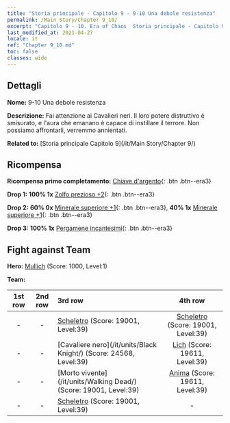 ```yaml
---
title: "Storia principale - Capitolo 9 - 9-10 Una debole resistenza"
permalink: /Main Story/Chapter 9_10/
excerpt: "Capitolo 9 - 10. Era of Chaos  Storia principale - Capitolo 9_10. 9-10 Una debole resistenza"
last_modified_at: 2021-04-27
locale: it
ref: "Chapter 9_10.md"
toc: false
classes: wide
---
```


## Dettagli

 **Nome:** 9-10 Una debole resistenza

 **Descrizione:** Fai attenzione ai Cavalieri neri. Il loro potere distruttivo è smisurato, e l'aura che emanano è capace di instillare il terrore. Non possiamo affrontarli, verremmo annientati.

 **Related to:** [Storia principale Capitolo 9](/it/Main Story/Chapter 9/)

## Ricompensa

 **Ricompensa primo completamento:** [Chiave d'argento](/ItemsIT/con_693/){: .btn .btn--era3}

 **Drop 1:** **100% 1x** [Zolfo prezioso +2](/ItemsIT/mat_29/){: .btn .btn--era3}

 **Drop 2:** **60% 0x** [Minerale superiore +1](/ItemsIT/mat_19/){: .btn .btn--era3}, **40% 1x** [Minerale superiore +1](/ItemsIT/mat_19/){: .btn .btn--era3}

 **Drop 3:** **100% 1x** [Pergamene incantesimi](/ItemsIT/con_694/){: .btn .btn--era3}


## Fight against Team
 **Hero:** [Mullich](/it/heroes/Mullich/) (Score: 1000, Level:1)

 **Team:**


  | 1st row | 2nd row | 3rd row | 4th row |
  |:----:|:----:|:----|:----:|
  | - | - | [Scheletro](/it/units/Skeleton/) (Score: 19001, Level:39)  | [Scheletro](/it/units/Skeleton/) (Score: 19001, Level:39)  |
  | - | - | [Cavaliere nero](/it/units/Black Knight/) (Score: 24568, Level:39)  | [Lich](/it/units/Lich/) (Score: 19611, Level:39)  |
  | - | - | [Morto vivente](/it/units/Walking Dead/) (Score: 19001, Level:39)  | [Anima](/it/units/Wight/) (Score: 19611, Level:39)  |
  | - | - | [Scheletro](/it/units/Skeleton/) (Score: 19001, Level:39)  | - |


